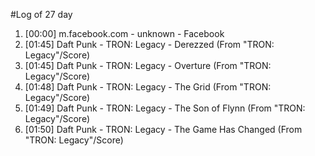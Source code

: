 #Log of 27 day

1. [00:00] m.facebook.com - unknown - Facebook
1. [01:45] Daft Punk - TRON: Legacy - Derezzed (From "TRON: Legacy"/Score)
1. [01:45] Daft Punk - TRON: Legacy - Overture (From "TRON: Legacy"/Score)
1. [01:48] Daft Punk - TRON: Legacy - The Grid (From "TRON: Legacy"/Score)
1. [01:49] Daft Punk - TRON: Legacy - The Son of Flynn (From "TRON: Legacy"/Score)
1. [01:50] Daft Punk - TRON: Legacy - The Game Has Changed (From "TRON: Legacy"/Score)

